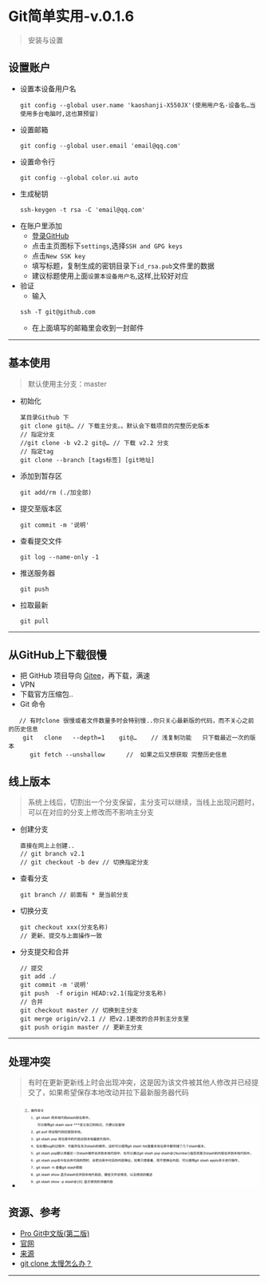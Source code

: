 #   Git简单实用-v.0.1.6

>   安装与设置

##  设置账户
-   设置本设备用户名
    ```
    git config --global user.name 'kaoshanji-X550JX'(使用用户名-设备名…当使用多台电脑时,这也算预留)
    ```
-   设置邮箱
    ```
    git config --global user.email 'email@qq.com'
    ```
-   设置命令行
    ```
    git config --global color.ui auto
    ```
-   生成秘钥
    ```
    ssh-keygen -t rsa -C 'email@qq.com'
    ```
-   在账户里添加
    -   [登录GitHub](https://github.com/)
    -   点击主页图标下`settings`,选择`SSH and GPG keys`
    -   点击`New SSK key`
    -   填写标题，复制生成的密钥目录下`id_rsa.pub`文件里的数据
    -   建议标题使用上面`设置本设备用户名`,这样,比较好对应
-   验证
    -   输入
    ```
    ssh -T git@github.com
    ```
    -   在上面填写的邮箱里会收到一封邮件

----

## 基本使用
>   默认使用主分支：master
-   初始化
    ```
    某目录Github 下 
    git clone git@… // 下载主分支。。默认会下载项目的完整历史版本
    // 指定分支
    //git clone -b v2.2 git@… // 下载 v2.2 分支
    // 指定tag
    git clone --branch [tags标签] [git地址]
    ```
-   添加到暂存区
    ```
    git add/rm (./加全部)
    ```
-   提交至版本区
    ```
    git commit -m '说明'
    ```
-   查看提交文件
    ```
    git log --name-only -1
    ```
-   推送服务器
    ```
    git push
    ```
-   拉取最新
    ```
    git pull
    ```

----

##  从GitHub上下载很慢
-   把 GitHub 项目导向 [Gitee](https://gitee.com/)，再下载，满速
-   VPN
-   下载官方压缩包..
-   Git 命令

```
   // 有时clone 很慢或者文件数量多时会特别慢..你只关心最新版的代码，而不关心之前的历史信息
    git   clone   --depth=1    git@…    // 浅复制功能   只下载最近一次的版本
      git fetch --unshallow      //  如果之后又想获取 完整历史信息
```

## 线上版本
>   系统上线后，切割出一个分支保留，主分支可以继续，当线上出现问题时，可以在对应的分支上修改而不影响主分支
-   创建分支
    ```
    直接在网上上创建..
    // git branch v2.1
    // git checkout -b dev // 切换指定分支
    ```
-   查看分支
    ```
    git branch // 前面有 * 是当前分支
    ```
-   切换分支
    ```
    git checkout xxx(分支名称)
    // 更新、提交与上面操作一致
    ```
-   分支提交和合并
    ```
    // 提交
    git add ./
    git commit -m '说明'
    git push  -f origin HEAD:v2.1(指定分支名称)
    // 合并
    git checkout master // 切换到主分支
    git merge origin/v2.1 // 把v2.1更改的合并到主分支里
    git push origin master // 更新主分支
    ```

----


##  处理冲突
>   有时在更新更新线上时会出现冲突，这是因为该文件被其他人修改并已经提交了，如果希望保存本地改动并拉下最新服务器代码

-   ![命令](image/20190118-212039.png)


##  资源、参考
-   [Pro Git中文版(第二版)](https://progit.bootcss.com/)
-   [官网](https://git-scm.com/)
-   [来源](https://www.cnblogs.com/huanyou/p/6654813.html)
-   [git clone 太慢怎么办？](https://www.aneasystone.com/archives/2015/08/git-clone-faster.html)

----
